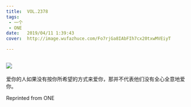 ```yaml
---
title:	VOL.2378
tags:
 - 一个
 - ONE
date:	2019/04/11 1:39:43
cover:	http://image.wufazhuce.com/Fo7rjGa8IAbFIh7cx20txwMVEiyT

---
```

![](http://image.wufazhuce.com/Fo7rjGa8IAbFIh7cx20txwMVEiyT)
---

爱你的人如果没有按你所希望的方式来爱你，那并不代表他们没有全心全意地爱你。
 
Reprinted from ONE
